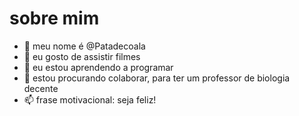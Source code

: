 # sobre mim

- 👋 meu nome é @Patadecoala
- 👀 eu gosto de assistir filmes
- 🌱 eu estou aprendendo a programar
- 💞️ estou procurando colaborar, para ter um professor de biologia decente
- 📫 frase motivacional: seja feliz!
<!---
Patadecoala/Patadecoala is a ✨ special ✨ repository because its `README.md` (this file) appears on your GitHub profile.
You can click the Preview link to take a look at your changes.
--->
